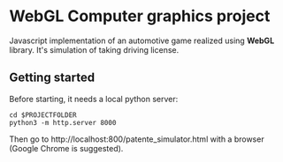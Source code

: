 # WebGL Computer graphics project

Javascript implementation of an automotive game realized using **WebGL** library.
It's simulation of taking driving license.


## Getting started

Before starting, it needs a local python server:

    cd $PROJECTFOLDER
    python3 -m http.server 8000

Then go to http://localhost:800/patente_simulator.html with a browser (Google Chrome is suggested).
